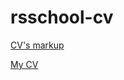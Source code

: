# rsschool-cv
[CV's markup](https://gladdaria.github.io/rsschool-cv/cv)

[My CV](https://gladdaria.github.io/rsschool-cv/)
